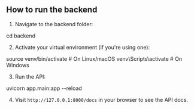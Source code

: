 ## How to run the backend

1. Navigate to the backend folder:

cd backend

2. Activate your virtual environment (if you're using one):

source venv/bin/activate # On Linux/macOS
venv\Scripts\activate # On Windows


3. Run the API:

uvicorn app.main:app --reload


4. Visit `http://127.0.0.1:8000/docs` in your browser to see the API docs.
